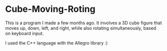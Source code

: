# Cube-Moving-Roting
This is a program I made a few months ago. It involves a 3D cube figure that moves  up, down, left, and right, while also rotating simultaneously, based on keyboard input. 

I used the C++ language with the Allegro library :)
